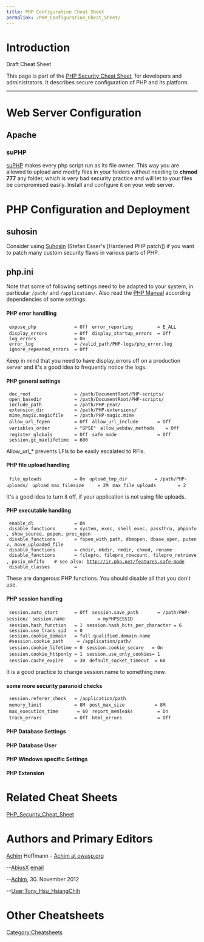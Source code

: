```yaml
---
title: PHP Configuration Cheat Sheet
permalink: /PHP_Configuration_Cheat_Sheet/
---
```


Introduction
============

Draft Cheat Sheet

This page is part of the [PHP Security Cheat Sheet](/PHP_Security_Cheat_Sheet "wikilink"), for developers and administrators. It describes secure configuration of PHP and its platform.

------------------------------------------------------------------------

Web Server Configuration
========================

Apache
------

### suPHP

[suPHP](http://suphp.org) makes every php script run as its file owner. This way you are allowed to upload and modify files in your folders without needing to **chmod 777** any folder, which is very bad security practice and will let to your files be compromised easily. Install and configure it on your web server.

PHP Configuration and Deployment
================================

suhosin
-------

Consider using [Suhosin](http://www.hardened-php.net/suhosin/index.html) (Stefan Esser's \[Hardened PHP patch\]) if you want to patch many custom security flaws in various parts of PHP.

php.ini
-------

Note that some of following settings need to be adapted to your system, in particular `/path/` and `/application/`. Also read the [PHP Manual](http://www.php.net/manual/ini.core.php) according dependencies of some settings.

#### PHP error handlling

` expose_php              = Off`
` error_reporting         = E_ALL`
` display_errors          = Off`
` display_startup_errors  = Off`
` log_errors              = On`
` error_log               = /valid_path/PHP-logs/php_error.log`
` ignore_repeated_errors  = Off`

Keep in mind that you need to have display_errors off on a production server and it's a good idea to frequently notice the logs.

#### PHP general settings

` doc_root                = /path/DocumentRoot/PHP-scripts/`
` open_basedir            = /path/DocumentRoot/PHP-scripts/`
` include_path            = /path/PHP-pear/`
` extension_dir           = /path/PHP-extensions/`
` mime_magic.magicfile    = /path/PHP-magic.mime`
` allow_url_fopen         = Off`
` allow_url_include       = Off`
` variables_order         = "GPSE"`
` allow_webdav_methods    = Off`
` register_globals        = Off`
` safe_mode               = Off`
` session.gc_maxlifetime  = 600`

Allow_url_\* prevents LFIs to be easily escalated to RFIs.

#### PHP file upload handling

` file_uploads            = On`
` upload_tmp_dir          = /path/PHP-uploads/`
` upload_max_filesize     = 2M`
` max_file_uploads        = 2`
` `

It's a good idea to turn it off, if your application is not using file uploads.

#### PHP executable handling

` enable_dl               = On`
` disable_functions       = system, exec, shell_exec, passthru, phpinfo, show_source, popen, proc_open`
` disable_functions       = fopen_with_path, dbmopen, dbase_open, putenv, move_uploaded_file`
` disable_functions       = chdir, mkdir, rmdir, chmod, rename`
` disable_functions       = filepro, filepro_rowcount, filepro_retrieve, posix_mkfifo`
`   # see also: `[`http://ir.php.net/features.safe-mode`](http://ir.php.net/features.safe-mode)
` disable_classes         = `

These are dangerous PHP functions. You should disable all that you don't use.

#### PHP session handling

` session.auto_start      = Off`
` session.save_path       = /path/PHP-session/`
` session.name            = myPHPSESSID`
` session.hash_function   = 1`
` session.hash_bits_per_character = 6`
` session.use_trans_sid   = 0`
` session.cookie_domain   = full.qualified.domain.name`
` #session.cookie_path     = /application/path/`
` session.cookie_lifetime = 0`
` session.cookie_secure   = On`
` session.cookie_httponly = 1`
` session.use_only_cookies= 1`
` session.cache_expire    = 30`
` default_socket_timeout  = 60`

It is a good practice to change session.name to something new.

#### some more security paranoid checks

` session.referer_check   = /application/path`
` memory_limit            = 8M`
` post_max_size           = 8M`
` max_execution_time       = 60`
` report_memleaks         = On`
` track_errors            = Off`
` html_errors             = Off`

#### PHP Database Settings

#### PHP Database User

#### PHP Windows specific Settings

#### PHP Extension

Related Cheat Sheets
====================

[PHP_Security_Cheat_Sheet](/PHP_Security_Cheat_Sheet "wikilink")

Authors and Primary Editors
===========================

[Achim](/User:Achim\ "wikilink") Hoffmann - [Achim at owasp.org](mailto:achim_at_owasp.org)

--[AbiusX](/User:Abbas_Naderi\ "wikilink") [email](mailto:abbas.naderi@owasp.org)

--[Achim](/User:Achim\ "wikilink"), 30. November 2012

--[User:Tony_Hsu_HsiangChih](/User:Tony_Hsu_HsiangChih "wikilink")

Other Cheatsheets
=================

[Category:Cheatsheets](/Category:Cheatsheets "wikilink")